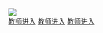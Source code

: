 <html>
<head>
<meta charset="utf-8">
<title>网传小官网</title>
<link rel="stylesheet" type="text/css" href="assets/style.css" />
</head>
<body>
<div class="content">
   <div class="header">
     <img src="img/logo.png">
        <div class="quickLink">
            <a href="#">教师进入</a>
            <a href="#">教师进入</a>
            <a href="#">教师进入</a>
        </div>
   </div>
</div>
</body>
</html>
